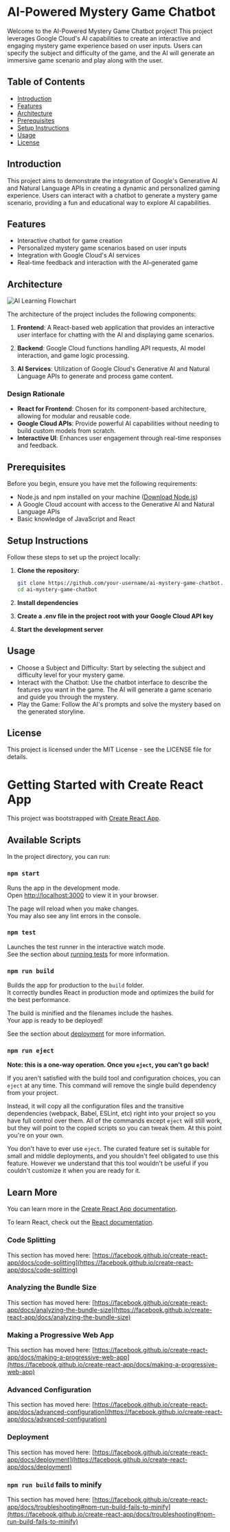 # AI-Powered Mystery Game Chatbot

Welcome to the AI-Powered Mystery Game Chatbot project! This project leverages Google Cloud's AI capabilities to create an interactive and engaging mystery game experience based on user inputs. Users can specify the subject and difficulty of the game, and the AI will generate an immersive game scenario and play along with the user.

## Table of Contents

- [Introduction](#introduction)
- [Features](#features)
- [Architecture](#architecture)
- [Prerequisites](#prerequisites)
- [Setup Instructions](#setup-instructions)
- [Usage](#usage)
- [License](#license)

## Introduction

This project aims to demonstrate the integration of Google's Generative AI and Natural Language APIs in creating a dynamic and personalized gaming experience. Users can interact with a chatbot to generate a mystery game scenario, providing a fun and educational way to explore AI capabilities.

## Features

- Interactive chatbot for game creation
- Personalized mystery game scenarios based on user inputs
- Integration with Google Cloud's AI services
- Real-time feedback and interaction with the AI-generated game

## Architecture

![AI Learning Flowchart](./images/ai_learning_flowchart.png)

The architecture of the project includes the following components:

1. **Frontend**: A React-based web application that provides an interactive user interface for chatting with the AI and displaying game scenarios.

2. **Backend**: Google Cloud functions handling API requests, AI model interaction, and game logic processing.

3. **AI Services**: Utilization of Google Cloud's Generative AI and Natural Language APIs to generate and process game content.

### Design Rationale

- **React for Frontend**: Chosen for its component-based architecture, allowing for modular and reusable code.
- **Google Cloud APIs**: Provide powerful AI capabilities without needing to build custom models from scratch.
- **Interactive UI**: Enhances user engagement through real-time responses and feedback.

## Prerequisites

Before you begin, ensure you have met the following requirements:

- Node.js and npm installed on your machine ([Download Node.js](https://nodejs.org/))
- A Google Cloud account with access to the Generative AI and Natural Language APIs
- Basic knowledge of JavaScript and React

## Setup Instructions

Follow these steps to set up the project locally:

1. **Clone the repository:**

   ```bash
   git clone https://github.com/your-username/ai-mystery-game-chatbot.git
   cd ai-mystery-game-chatbot
2. **Install dependencies**
3. **Create a .env file in the project root with your Google Cloud API key**
4. **Start the development server**


## Usage

- Choose a Subject and Difficulty: Start by selecting the subject and difficulty level for your mystery game.
- Interact with the Chatbot: Use the chatbot interface to describe the features you want in the game. The AI will generate a game scenario and guide you through the mystery.
- Play the Game: Follow the AI's prompts and solve the mystery based on the generated storyline.


## License

This project is licensed under the MIT License - see the LICENSE file for details.





# Getting Started with Create React App

This project was bootstrapped with [Create React App](https://github.com/facebook/create-react-app).

## Available Scripts

In the project directory, you can run:

### `npm start`

Runs the app in the development mode.\
Open [http://localhost:3000](http://localhost:3000) to view it in your browser.

The page will reload when you make changes.\
You may also see any lint errors in the console.

### `npm test`

Launches the test runner in the interactive watch mode.\
See the section about [running tests](https://facebook.github.io/create-react-app/docs/running-tests) for more information.

### `npm run build`

Builds the app for production to the `build` folder.\
It correctly bundles React in production mode and optimizes the build for the best performance.

The build is minified and the filenames include the hashes.\
Your app is ready to be deployed!

See the section about [deployment](https://facebook.github.io/create-react-app/docs/deployment) for more information.

### `npm run eject`

**Note: this is a one-way operation. Once you `eject`, you can't go back!**

If you aren't satisfied with the build tool and configuration choices, you can `eject` at any time. This command will remove the single build dependency from your project.

Instead, it will copy all the configuration files and the transitive dependencies (webpack, Babel, ESLint, etc) right into your project so you have full control over them. All of the commands except `eject` will still work, but they will point to the copied scripts so you can tweak them. At this point you're on your own.

You don't have to ever use `eject`. The curated feature set is suitable for small and middle deployments, and you shouldn't feel obligated to use this feature. However we understand that this tool wouldn't be useful if you couldn't customize it when you are ready for it.

## Learn More

You can learn more in the [Create React App documentation](https://facebook.github.io/create-react-app/docs/getting-started).

To learn React, check out the [React documentation](https://reactjs.org/).

### Code Splitting

This section has moved here: [https://facebook.github.io/create-react-app/docs/code-splitting](https://facebook.github.io/create-react-app/docs/code-splitting)

### Analyzing the Bundle Size

This section has moved here: [https://facebook.github.io/create-react-app/docs/analyzing-the-bundle-size](https://facebook.github.io/create-react-app/docs/analyzing-the-bundle-size)

### Making a Progressive Web App

This section has moved here: [https://facebook.github.io/create-react-app/docs/making-a-progressive-web-app](https://facebook.github.io/create-react-app/docs/making-a-progressive-web-app)

### Advanced Configuration

This section has moved here: [https://facebook.github.io/create-react-app/docs/advanced-configuration](https://facebook.github.io/create-react-app/docs/advanced-configuration)

### Deployment

This section has moved here: [https://facebook.github.io/create-react-app/docs/deployment](https://facebook.github.io/create-react-app/docs/deployment)

### `npm run build` fails to minify

This section has moved here: [https://facebook.github.io/create-react-app/docs/troubleshooting#npm-run-build-fails-to-minify](https://facebook.github.io/create-react-app/docs/troubleshooting#npm-run-build-fails-to-minify)


